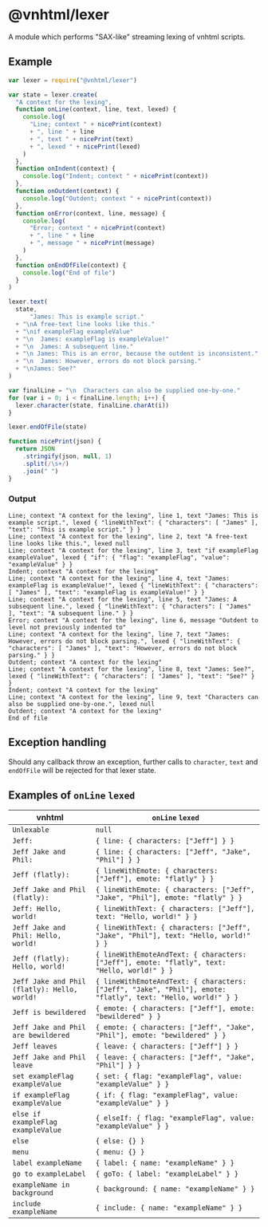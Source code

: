 # @vnhtml/lexer

A module which performs "SAX-like" streaming lexing of vnhtml scripts.

## Example

```javascript
var lexer = require("@vnhtml/lexer")

var state = lexer.create(
  "A context for the lexing",
  function onLine(context, line, text, lexed) {
    console.log(
      "Line; context " + nicePrint(context)
      + ", line " + line
      + ", text " + nicePrint(text)
      + ", lexed " + nicePrint(lexed)
    )
  },
  function onIndent(context) {
    console.log("Indent; context " + nicePrint(context))
  },
  function onOutdent(context) {
    console.log("Outdent; context " + nicePrint(context))
  },
  function onError(context, line, message) {
    console.log(
      "Error; context " + nicePrint(context)
      + ", line " + line
      + ", message " + nicePrint(message)
    )
  },
  function onEndOfFile(context) {
    console.log("End of file")
  }
)

lexer.text(
  state,
      "James: This is example script."
  + "\nA free-text line looks like this."
  + "\nif exampleFlag exampleValue"
  + "\n  James: exampleFlag is exampleValue!"
  + "\n  James: A subsequent line."
  + "\n James: This is an error, because the outdent is inconsistent."
  + "\n  James: However, errors do not block parsing."
  + "\nJames: See?"
)

var finalLine = "\n  Characters can also be supplied one-by-one."
for (var i = 0; i < finalLine.length; i++) {
  lexer.character(state, finalLine.charAt(i))
}

lexer.endOfFile(state)

function nicePrint(json) {
  return JSON
    .stringify(json, null, 1)
    .split(/\s+/)
    .join(" ")
}
```

### Output

```
Line; context "A context for the lexing", line 1, text "James: This is example script.", lexed { "lineWithText": { "characters": [ "James" ], "text": "This is example script." } }
Line; context "A context for the lexing", line 2, text "A free-text line looks like this.", lexed null
Line; context "A context for the lexing", line 3, text "if exampleFlag exampleValue", lexed { "if": { "flag": "exampleFlag", "value": "exampleValue" } }
Indent; context "A context for the lexing"
Line; context "A context for the lexing", line 4, text "James: exampleFlag is exampleValue!", lexed { "lineWithText": { "characters": [ "James" ], "text": "exampleFlag is exampleValue!" } }
Line; context "A context for the lexing", line 5, text "James: A subsequent line.", lexed { "lineWithText": { "characters": [ "James" ], "text": "A subsequent line." } }
Error; context "A context for the lexing", line 6, message "Outdent to level not previously indented to"
Line; context "A context for the lexing", line 7, text "James: However, errors do not block parsing.", lexed { "lineWithText": { "characters": [ "James" ], "text": "However, errors do not block parsing." } }
Outdent; context "A context for the lexing"
Line; context "A context for the lexing", line 8, text "James: See?", lexed { "lineWithText": { "characters": [ "James" ], "text": "See?" } }
Indent; context "A context for the lexing"
Line; context "A context for the lexing", line 9, text "Characters can also be supplied one-by-one.", lexed null
Outdent; context "A context for the lexing"
End of file
```

## Exception handling

Should any callback throw an exception, further calls to `character`, `text` and
`endOfFile` will be rejected for that lexer state.

## Examples of `onLine` `lexed`

| vnhtml                                       | `onLine` `lexed`                                                                                             |
|----------------------------------------------|--------------------------------------------------------------------------------------------------------------|
| `Unlexable`                                  | `null`                                                                                                       |
| `Jeff:`                                      | `{ line: { characters: ["Jeff"] } }`                                                                         |
| `Jeff Jake and Phil:`                        | `{ line: { characters: ["Jeff", "Jake", "Phil"] } }`                                                         |
| `Jeff (flatly):`                             | `{ lineWithEmote: { characters: ["Jeff"], emote: "flatly" } }`                                               |
| `Jeff Jake and Phil (flatly):`               | `{ lineWithEmote: { characters: ["Jeff", "Jake", "Phil"], emote: "flatly" } }`                               |
| `Jeff: Hello, world!`                        | `{ lineWithText: { characters: ["Jeff"], text: "Hello, world!" } }`                                          |
| `Jeff Jake and Phil: Hello, world!`          | `{ lineWithText: { characters: ["Jeff", "Jake", "Phil"], text: "Hello, world!" } }`                          |
| `Jeff (flatly): Hello, world!`               | `{ lineWithEmoteAndText: { characters: ["Jeff"], emote: "flatly", text: "Hello, world!" } }`                 |
| `Jeff Jake and Phil (flatly): Hello, world!` | `{ lineWithEmoteAndText: { characters: ["Jeff", "Jake", "Phil"], emote: "flatly", text: "Hello, world!" } }` |
| `Jeff is bewildered`                         | `{ emote: { characters: ["Jeff"], emote: "bewildered" } }`                                                   |
| `Jeff Jake and Phil are bewildered`          | `{ emote: { characters: ["Jeff", "Jake", "Phil"], emote: "bewildered" } }`                                   |
| `Jeff leaves`                                | `{ leave: { characters: ["Jeff"] } }`                                                                        |
| `Jeff Jake and Phil leave`                   | `{ leave: { characters: ["Jeff", "Jake", "Phil"] } }`                                                        |
| `set exampleFlag exampleValue`               | `{ set: { flag: "exampleFlag", value: "exampleValue" } }`                                                    |
| `if exampleFlag exampleValue`                | `{ if: { flag: "exampleFlag", value: "exampleValue" } }`                                                     |
| `else if exampleFlag exampleValue`           | `{ elseIf: { flag: "exampleFlag", value: "exampleValue" } }`                                                 |
| `else`                                       | `{ else: {} }`                                                                                               |
| `menu`                                       | `{ menu: {} }`                                                                                               |
| `label exampleName`                          | `{ label: { name: "exampleName" } }`                                                                         |
| `go to exampleLabel`                         | `{ goTo: { label: "exampleLabel" } }`                                                                        |
| `exampleName in background`                  | `{ background: { name: "exampleName" } }`                                                                    |
| `include exampleName`                        | `{ include: { name: "exampleName" } }`                                                                       |
